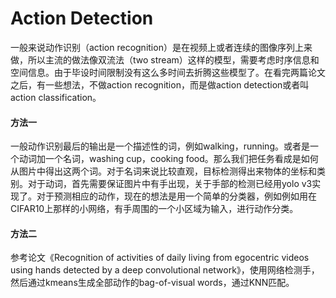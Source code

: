 # Action Detection

一般来说动作识别（action recognition）是在视频上或者连续的图像序列上来做，所以主流的做法像双流法（two stream）这样的模型，需要考虑时序信息和空间信息。由于毕设时间限制没有这么多时间去折腾这些模型了。在看完两篇论文之后，有一些想法，不做action recognition，而是做action detection或者叫action classification。

#### 方法一

一般动作识别最后的输出是一个描述性的词，例如walking，running。或者是一个动词加一个名词，washing cup，cooking food。那么我们把任务看成是如何从图片中得出这两个词。对于名词来说比较直观，目标检测得出来物体的坐标和类别。对于动词，首先需要保证图片中有手出现，关于手部的检测已经用yolo v3实现了。对于预测相应的动作，现在的想法是用一个简单的分类器，例如例如用在CIFAR10上那样的小网络，有手周围的一个小区域为输入，进行动作分类。

#### 方法二

参考论文《Recognition of activities of daily living from egocentric videos using hands detected by a deep convolutional network》，使用网络检测手，然后通过kmeans生成全部动作的bag-of-visual words，通过KNN匹配。




